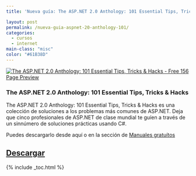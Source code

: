 ```yaml
---
title: 'Nueva guía: The ASP.NET 2.0 Anthology: 101 Essential Tips, Tricks & Hacks'

layout: post
permalink: /nueva-guia-aspnet-20-anthology-101/
categories:
  - cursos
  - internet
main-class: "misc"
color: "#61B38D"
---
```

[![The ASP.NET 2.0 Anthology: 101 Essential Tips, Tricks & Hacks - Free 156 Page Preview][1]][2]

### The ASP.NET 2.0 Anthology: 101 Essential Tips, Tricks & Hacks

The ASP.NET 2.0 Anthology: 101 Essential Tips, Tricks & Hacks es una colección de soluciones a los problemas más comunes de ASP.NET. Deja que cinco profesionales de ASP.NET de clase mundial te guíen a través de un sinnúmero de soluciones prácticas usando C#.

Puedes descargarlo desde aquí o en la sección de [Manuales gratuítos][3]

## [Descargar][4]



 [1]: http://img.tradepub.com/free/w_sitb03/assets/img/w_sitb03c.gif "The ASP.NET 2.0 Anthology: 101 Essential Tips, Tricks & Hacks - Free 156 Page Preview"
 [2]: http://elbauldelprogramador.tradepub.com/c/pubRD.mpl?sr=oc&_t=oc:&pc=w_sitb03
 [3]: http://bashyc.blogspot.com/p/guias-gratuitas.html
 [4]: http://elbauldelprogramador.tradepub.com/c/pubRD.mpl?sr=oc&_t=oc:&pc=w_sitb03/prgm.cgi

{% include _toc.html %}

